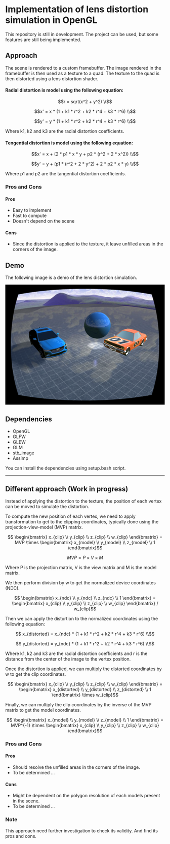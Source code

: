 # Implementation of lens distortion simulation in OpenGL

This repository is still in development. The project can be used, but some features are still being implemented.

## Approach
The scene is rendered to a custom framebuffer.
The image rendered in the framebuffer is then used as a texture to a quad.
The texture to the quad is then distorted using a lens distortion shader.

#### Radial distortion is model using the following equation:
```math
r = sqrt(x^2 + y^2) \\
```
```math
x' = x * (1 + k1 * r^2 + k2 * r^4 + k3 * r^6) \\
```
```math
y' = y * (1 + k1 * r^2 + k2 * r^4 + k3 * r^6) \\
```

Where k1, k2 and k3 are the radial distortion coefficients.

#### Tengential distortion is model using the following equation:
```math
x' = x + (2 * p1 * x * y + p2 * (r^2 + 2 * x^2)) \\
```
```math
y' = y + (p1 * (r^2 + 2 * y^2) + 2 * p2 * x * y) \\
```
Where p1 and p2 are the tangential distortion coefficients.

### Pros and Cons
#### Pros
- Easy to implement
- Fast to compute
- Doesn't depend on the scene

#### Cons
- Since the distortion is applied to the texture, it leave unfilled areas in the corners of the image.

## Demo
The following image is a demo of the lens distortion simulation.

![Demo](Screenshots/demo_radial_distortion.png)


## Dependencies
- OpenGL
- GLFW
- GLEW
- GLM
- stb_image
- Assimp

 You can install the dependencies using setup.bash script.

---

## Different approach (Work in progress)
Instead of applying the distortion to the texture, the position of each vertex can be moved to simulate the distortion.

To compute the new position of each vertex, we need to apply transformation to get to the clipping coordinates,
typically done using the projection-view-model (MVP) matrix.

```math
    \begin{bmatrix}
        x_{clip} \\
        y_{clip} \\
        z_{clip} \\
        w_{clip}
    \end{bmatrix}
    = MVP \times
    \begin{bmatrix}
        x_{model} \\
        y_{model} \\
        z_{model} \\
        1
    \end{bmatrix}
```
```math
    MVP = P \times V \times M
```
Where P is the projection matrix, V is the view matrix and M is the model matrix.

We then perform division by w to get the normalized device coordinates (NDC).

```math
    \begin{bmatrix}
        x_{ndc} \\
        y_{ndc} \\
        z_{ndc} \\
        1
    \end{bmatrix}
    = 
    \begin{bmatrix}
        x_{clip} \\
        y_{clip} \\
        z_{clip} \\
        w_{clip}
    \end{bmatrix}
    / w_{clip}
```


Then we can apply the distortion to the normalized coordinates using the following equation:

```math
    x_{distorted} = x_{ndc} * (1 + k1 * r^2 + k2 * r^4 + k3 * r^6) \\
```
```math
    y_{distorted} = y_{ndc} * (1 + k1 * r^2 + k2 * r^4 + k3 * r^6) \\
```

Where k1, k2 and k3 are the radial distortion coefficients and r is the distance from the center of the image to the vertex position.

Once the distortion is applied, we can multiply the distorted coordinates by w to get the clip coordinates.

```math
    \begin{bmatrix}
        x_{clip} \\
        y_{clip} \\
        z_{clip} \\
        w_{clip}
    \end{bmatrix}
    =
    \begin{bmatrix}
        x_{distorted} \\
        y_{distorted} \\
        z_{distorted} \\
        1
    \end{bmatrix}
    \times w_{clip}
```

Finally, we can multiply the clip coordinates by the inverse of the MVP matrix to get the model coordinates.

```math
    \begin{bmatrix}
        x_{model} \\
        y_{model} \\
        z_{model} \\
        1
    \end{bmatrix}
    =
    MVP^{-1} \times
    \begin{bmatrix}
        x_{clip} \\
        y_{clip} \\
        z_{clip} \\
        w_{clip}
    \end{bmatrix}
```

### Pros and Cons
#### Pros
- Should resolve the unfilled areas in the corners of the image.
- To be determined ...

#### Cons
- Might be dependent on the polygon resolution of each models present in the scene.
- To be determined ...

### Note
This approach need further investigation to check its validity. And find its pros and cons.